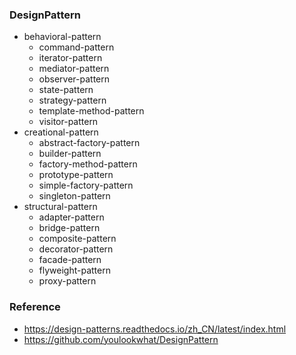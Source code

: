 ### DesignPattern

- behavioral-pattern
    - command-pattern
    - iterator-pattern
    - mediator-pattern
    - observer-pattern
    - state-pattern
    - strategy-pattern
    - template-method-pattern
    - visitor-pattern
- creational-pattern
    - abstract-factory-pattern
    - builder-pattern
    - factory-method-pattern
    - prototype-pattern
    - simple-factory-pattern
    - singleton-pattern
- structural-pattern
    - adapter-pattern
    - bridge-pattern
    - composite-pattern
    - decorator-pattern
    - facade-pattern
    - flyweight-pattern
    - proxy-pattern

### Reference

- https://design-patterns.readthedocs.io/zh_CN/latest/index.html
- https://github.com/youlookwhat/DesignPattern